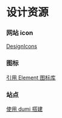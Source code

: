 # 设计资源

### 网站 icon

<a href="https://www.flaticon.com/free-icons/design">DesignIcons<a/>

### 图标

<a href="https://www.iconfont.cn/collections/detail?cid=32107">引用 Element 图标库<a/>

### 站点

<a href="https://d.umijs.org/zh-CN">
使用 dumi 搭建<a/>
